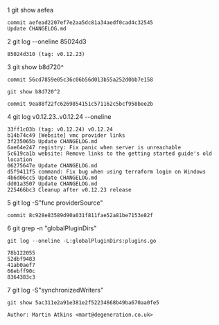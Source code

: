 1   git show aefea

    commit aefead2207ef7e2aa5dc81a34aedf0cad4c32545
    Update CHANGELOG.md
    
2   git log --oneline 85024d3

    85024d310 (tag: v0.12.23)
    
3   git show b8d720^

    commit 56cd7859e05c36c06b56d013b55a252d0bb7e158
    
    git show b8d720^2
    
    commit 9ea88f22fc6269854151c571162c5bcf958bee2b
    
4   git log v0.12.23..v0.12.24 --oneline

    33ff1c03b (tag: v0.12.24) v0.12.24
    b14b74c49 [Website] vmc provider links
    3f235065b Update CHANGELOG.md
    6ae64e247 registry: Fix panic when server is unreachable
    5c619ca1b website: Remove links to the getting started guide's old location
    06275647e Update CHANGELOG.md
    d5f9411f5 command: Fix bug when using terraform login on Windows
    4b6d06cc5 Update CHANGELOG.md
    dd01a3507 Update CHANGELOG.md
    225466bc3 Cleanup after v0.12.23 release
    
5   git log -S"func providerSource"

    commit 8c928e83589d90a031f811fae52a81be7153e82f
    
6   git grep -n "globalPluginDirs"

    git log --oneline -L:globalPluginDirs:plugins.go
    
    78b122055
    52dbf9483
    41ab0aef7
    66ebff90c
    8364383c3
    
7   git log -S"synchronizedWriters"

    git show 5ac311e2a91e381e2f52234668b49ba670aa0fe5
    
    Author: Martin Atkins <mart@degeneration.co.uk>
